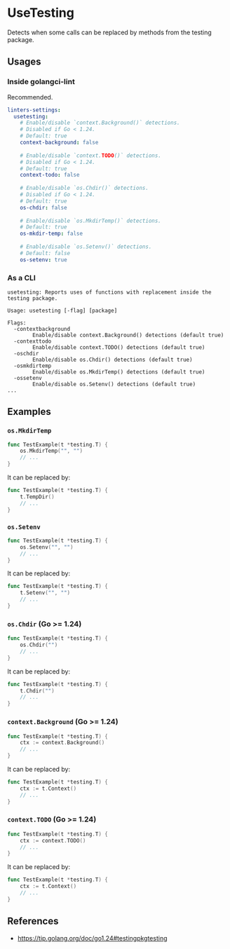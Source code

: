 # UseTesting

Detects when some calls can be replaced by methods from the testing package.

## Usages

### Inside golangci-lint

Recommended.

```yml
linters-settings:
  usetesting:
    # Enable/disable `context.Background()` detections.
    # Disabled if Go < 1.24.
    # Default: true
    context-background: false
    
    # Enable/disable `context.TODO()` detections.
    # Disabled if Go < 1.24.
    # Default: true
    context-todo: false
    
    # Enable/disable `os.Chdir()` detections.
    # Disabled if Go < 1.24.
    # Default: true
    os-chdir: false
    
    # Enable/disable `os.MkdirTemp()` detections.
    # Default: true
    os-mkdir-temp: false
    
    # Enable/disable `os.Setenv()` detections.
    # Default: false
    os-setenv: true
```

### As a CLI

```
usetesting: Reports uses of functions with replacement inside the testing package.

Usage: usetesting [-flag] [package]

Flags:
  -contextbackground
        Enable/disable context.Background() detections (default true)
  -contexttodo
        Enable/disable context.TODO() detections (default true)
  -oschdir
        Enable/disable os.Chdir() detections (default true)
  -osmkdirtemp
        Enable/disable os.MkdirTemp() detections (default true)
  -ossetenv
        Enable/disable os.Setenv() detections (default true)
...
```

## Examples

### `os.MkdirTemp`

```go
func TestExample(t *testing.T) {
	os.MkdirTemp("", "")
	// ...
}
```

It can be replaced by:

```go
func TestExample(t *testing.T) {
	t.TempDir()
    // ...
}
```

### `os.Setenv`

```go
func TestExample(t *testing.T) {
	os.Setenv("", "")
	// ...
}
```

It can be replaced by:

```go
func TestExample(t *testing.T) {
	t.Setenv("", "")
    // ...
}
```

### `os.Chdir` (Go >= 1.24)

```go
func TestExample(t *testing.T) {
	os.Chdir("")
	// ...
}
```

It can be replaced by:

```go
func TestExample(t *testing.T) {
	t.Chdir("")
    // ...
}
```

### `context.Background` (Go >= 1.24)

```go
func TestExample(t *testing.T) {
    ctx := context.Background()
	// ...
}
```

It can be replaced by:

```go
func TestExample(t *testing.T) {
    ctx := t.Context()
    // ...
}
```

### `context.TODO` (Go >= 1.24)

```go
func TestExample(t *testing.T) {
    ctx := context.TODO()
	// ...
}
```

It can be replaced by:

```go
func TestExample(t *testing.T) {
    ctx := t.Context()
    // ...
}
```

## References

- https://tip.golang.org/doc/go1.24#testingpkgtesting
